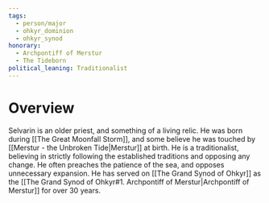 ```yaml
---
tags:
  - person/major
  - ohkyr_dominion
  - ohkyr_synod
honorary:
  - Archpontiff of Merstur
  - The Tideborn
political_leaning: Traditionalist
---
```

# Overview
Selvarin is an older priest, and something of a living relic. He was born during [[The Great Moonfall Storm]], and some believe he was touched by [[Merstur - the Unbroken Tide|Merstur]] at birth. He is a traditionalist, believing in strictly following the established traditions and opposing any change. He often preaches the patience of the sea, and opposes unnecessary expansion. He has served on [[The Grand Synod of Ohkyr]] as the [[The Grand Synod of Ohkyr#1. Archpontiff of Merstur|Archpontiff of Merstur]] for over 30 years.